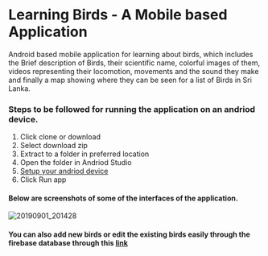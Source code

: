 # Learning Birds - A Mobile based Application

Android based mobile application for learning about birds, which
includes the Brief description of Birds, their scientific name, colorful images of them, videos
representing their locomotion, movements and the sound they make and finally a map
showing where they can be seen for a list of Birds in Sri Lanka. 

### Steps to be followed for running the application on an andriod device.

1. Click clone or download
2. Select download zip
3. Extract to a folder in preferred location
4. Open the folder in Andriod Studio 
5. [Setup your andriod device](https://developer.android.com/training/basics/firstapp/running-app)
6. Click Run app

#### Below are screenshots of some of the interfaces of the application.

![20190901_201428](https://user-images.githubusercontent.com/30332391/64078200-41880d80-ccf5-11e9-9750-9ec5d31fb991.jpg)

#### You can also add new birds or edit the existing birds easily through the firebase database through this [link](https://console.firebase.google.com/project/kabirds-a76b6/database/kabirds-a76b6/data)
